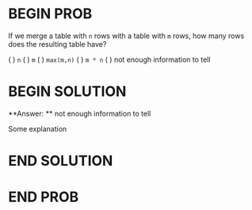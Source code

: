 # BEGIN PROB

If we merge a table with `n` rows with a table with `m` rows, how many rows does the resulting table have?

( ) `n`
( ) `m`
( ) `max(m,n)`
( ) `m * n`
( ) not enough information to tell

# BEGIN SOLUTION

**Answer: ** not enough information to tell

Some explanation

# END SOLUTION

# END PROB